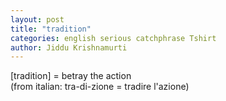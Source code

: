 ```yaml
---
layout: post
title: "tradition"
categories: english serious catchphrase Tshirt
author: Jiddu Krishnamurti
---
```


[tradition] = betray the action  
(from italian: tra-di-zione = tradire l'azione)
